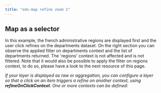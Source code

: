 ```yaml
---
title: "ods-map refine zoom 1"
---
```


## Map as a selector

In this example, the french administrative regions are displayed first and the user click refines on the departments dataset. On the right section you can observe the applied filter on departments context and the list of departments returned. The 'regions' context is not affected and is not filtered. Note that it would also be possible to apply the filter on regions context, to do so, please have a look to the next resource of this page.

_If your layer is displayed as raw or aggregation, you can configure a layer so that a click on an item triggers a refine on another context, using **refineOnClickContext**. One or more contexts can be defined:_